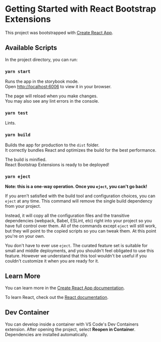 # Getting Started with React Bootstrap Extensions

This project was bootstrapped with [Create React App](https://github.com/facebook/create-react-app).

## Available Scripts

In the project directory, you can run:

### `yarn start`

Runs the app in the storybook mode.\
Open [http://localhost:6006](http://localhost:6006) to view it in your browser.

The page will reload when you make changes.\
You may also see any lint errors in the console.

### `yarn test`

Lints.

### `yarn build`

Builds the app for production to the `dist` folder.\
It correctly bundles React and optimizes the build for the best performance.

The build is minified.\
React Bootstrap Extensions is ready to be deployed!

### `yarn eject`

**Note: this is a one-way operation. Once you `eject`, you can't go back!**

If you aren't satisfied with the build tool and configuration choices, you can `eject` at any time. This command will remove the single build dependency from your project.

Instead, it will copy all the configuration files and the transitive dependencies (webpack, Babel, ESLint, etc) right into your project so you have full control over them. All of the commands except `eject` will still work, but they will point to the copied scripts so you can tweak them. At this point you're on your own.

You don't have to ever use `eject`. The curated feature set is suitable for small and middle deployments, and you shouldn't feel obligated to use this feature. However we understand that this tool wouldn't be useful if you couldn't customize it when you are ready for it.

## Learn More

You can learn more in the [Create React App documentation](https://facebook.github.io/create-react-app/docs/getting-started).

To learn React, check out the [React documentation](https://reactjs.org/).

## Dev Container

You can develop inside a container with VS Code's Dev Containers extension.
After opening the project, select **Reopen in Container**. Dependencies are
installed automatically.

